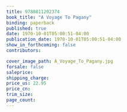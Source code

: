 ```yaml
---
title: 9780811202374
book_title: "A Voyage To Pagany"
binding: paperback
published: true
date: 1970-10-01T05:00:51-04:00
publication_date: 1970-10-01T05:00:51-04:00
show_in_forthcoming: false
contributors:

cover_image_path: A_Voyage_To_Pagany.jpg
forsale: false
saleprice:
shipping_charge:
price_us: 22.95
price_cn:
trim_size:
page_count:
---
```


